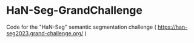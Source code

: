 # HaN-Seg-GrandChallenge
Code for the "HaN-Seg" semantic segmentation challenge ( https://han-seg2023.grand-challenge.org/ )
